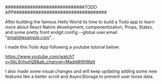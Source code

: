 #############################TODO APP##################################

After building the famous Hello World its time to build a Todo app
to learn more about React Native development, componentization, Props, 
States, and some pretty front endgit config --global user.email "email@example.com"...

I made this Todo App following a youtube tutorial below:

https://www.youtube.com/watch?v=0kL6nhutjQ8&ab_channel=MadeWithMatt

I also made some visual changes and will keep updating adding some new features like a better scroll and AsyncStorage to prevent user loose data.


